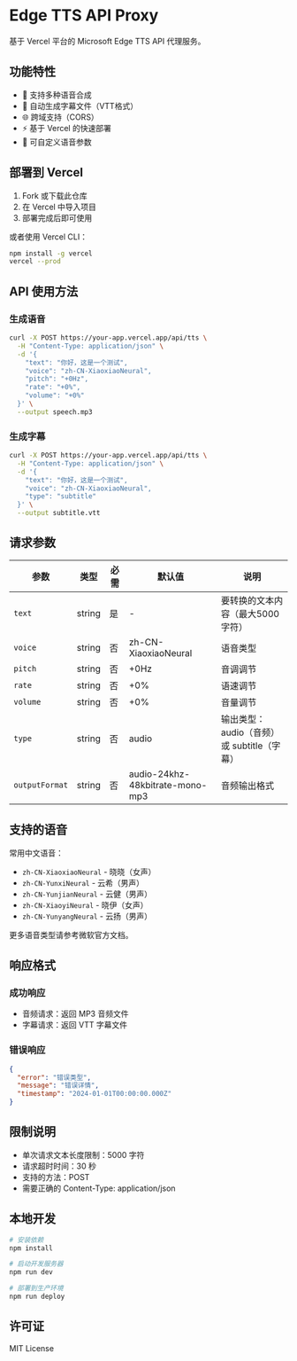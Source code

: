 # Edge TTS API Proxy

基于 Vercel 平台的 Microsoft Edge TTS API 代理服务。

## 功能特性

- 🎤 支持多种语音合成
- 📝 自动生成字幕文件（VTT格式）
- 🌐 跨域支持（CORS）
- ⚡ 基于 Vercel 的快速部署
- 🔧 可自定义语音参数

## 部署到 Vercel

1. Fork 或下载此仓库
2. 在 Vercel 中导入项目
3. 部署完成后即可使用

或者使用 Vercel CLI：

```bash
npm install -g vercel
vercel --prod
```

## API 使用方法

### 生成语音

```bash
curl -X POST https://your-app.vercel.app/api/tts \
  -H "Content-Type: application/json" \
  -d '{
    "text": "你好，这是一个测试",
    "voice": "zh-CN-XiaoxiaoNeural",
    "pitch": "+0Hz",
    "rate": "+0%",
    "volume": "+0%"
  }' \
  --output speech.mp3
```

### 生成字幕

```bash
curl -X POST https://your-app.vercel.app/api/tts \
  -H "Content-Type: application/json" \
  -d '{
    "text": "你好，这是一个测试",
    "voice": "zh-CN-XiaoxiaoNeural",
    "type": "subtitle"
  }' \
  --output subtitle.vtt
```

## 请求参数

| 参数 | 类型 | 必需 | 默认值 | 说明 |
|------|------|------|--------|------|
| `text` | string | 是 | - | 要转换的文本内容（最大5000字符） |
| `voice` | string | 否 | zh-CN-XiaoxiaoNeural | 语音类型 |
| `pitch` | string | 否 | +0Hz | 音调调节 |
| `rate` | string | 否 | +0% | 语速调节 |
| `volume` | string | 否 | +0% | 音量调节 |
| `type` | string | 否 | audio | 输出类型：audio（音频）或 subtitle（字幕） |
| `outputFormat` | string | 否 | audio-24khz-48kbitrate-mono-mp3 | 音频输出格式 |

## 支持的语音

常用中文语音：
- `zh-CN-XiaoxiaoNeural` - 晓晓（女声）
- `zh-CN-YunxiNeural` - 云希（男声）
- `zh-CN-YunjianNeural` - 云健（男声）
- `zh-CN-XiaoyiNeural` - 晓伊（女声）
- `zh-CN-YunyangNeural` - 云扬（男声）

更多语音类型请参考微软官方文档。

## 响应格式

### 成功响应
- 音频请求：返回 MP3 音频文件
- 字幕请求：返回 VTT 字幕文件

### 错误响应
```json
{
  "error": "错误类型",
  "message": "错误详情",
  "timestamp": "2024-01-01T00:00:00.000Z"
}
```

## 限制说明

- 单次请求文本长度限制：5000 字符
- 请求超时时间：30 秒
- 支持的方法：POST
- 需要正确的 Content-Type: application/json

## 本地开发

```bash
# 安装依赖
npm install

# 启动开发服务器
npm run dev

# 部署到生产环境
npm run deploy
```

## 许可证

MIT License